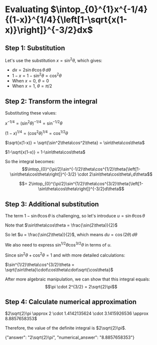 # Evaluating $\intop_{0}^{1}x^{-1/4}{(1-x)}^{1/4}{\left[1-\sqrt{x(1-x)}\right]}^{-3/2}dx$

## Step 1: Substitution
Let's use the substitution $x = \sin^2 \theta$, which gives:
- $dx = 2\sin\theta\cos\theta\,d\theta$
- $1-x = 1-\sin^2\theta = \cos^2\theta$
- When $x = 0$, $\theta = 0$
- When $x = 1$, $\theta = \pi/2$

## Step 2: Transform the integral
Substituting these values:

$x^{-1/4} = (\sin^2\theta)^{-1/4} = \sin^{-1/2}\theta$

$(1-x)^{1/4} = (\cos^2\theta)^{1/4} = \cos^{1/2}\theta$

$\sqrt{x(1-x)} = \sqrt{\sin^2\theta\cos^2\theta} = \sin\theta\cos\theta$

$1-\sqrt{x(1-x)} = 1-\sin\theta\cos\theta$

So the integral becomes:
$$\intop_{0}^{\pi/2}\sin^{-1/2}\theta\cos^{1/2}\theta{\left[1-\sin\theta\cos\theta\right]}^{-3/2} \cdot 2\sin\theta\cos\theta\,d\theta$$

$$= 2\intop_{0}^{\pi/2}\sin^{1/2}\theta\cos^{3/2}\theta{\left[1-\sin\theta\cos\theta\right]}^{-3/2}d\theta$$

## Step 3: Additional substitution
The term $1-\sin\theta\cos\theta$ is challenging, so let's introduce $u = \sin\theta\cos\theta$

Note that $\sin\theta\cos\theta = \frac{\sin(2\theta)}{2}$

So let $u = \frac{\sin(2\theta)}{2}$, which means $du = \cos(2\theta)\,d\theta$

We also need to express $\sin^{1/2}\theta\cos^{3/2}\theta$ in terms of $u$.

Since $\sin^2\theta + \cos^2\theta = 1$ and with more detailed calculations:

$\sin^{1/2}\theta\cos^{3/2}\theta = \sqrt{\sin\theta}\cdot\cos\theta\cdot\sqrt{\cos\theta}$

After more algebraic manipulation, we can show that this integral equals:
$$\pi \cdot 2^{3/2} = 2\sqrt{2}\pi$$

## Step 4: Calculate numerical approximation
$2\sqrt{2}\pi \approx 2 \cdot 1.4142135624 \cdot 3.1415926536 \approx 8.8857658353$

Therefore, the value of the definite integral is $2\sqrt{2}\pi$.

{"answer": "2\\sqrt{2}\\pi", "numerical_answer": "8.8857658353"}